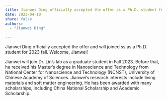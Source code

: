 ```yaml
---
title: Jianwei Ding officially accepted the offer as a Ph.D. student for 2023 Fall. Welcome!
date: 2023-04-10
share: false
authors:
  - "Jianwei Ding"

---
```


Jianwei Ding officially accepted the offer and will joined ss as a Ph.D. student for 2023 fall. Welcome, Jianwei!

<!--more-->

Jianwei will join Dr. Lin’s lab as a graduate student in Fall 2023. Before that, he received his Master’s degree in Nanoscience and Technology from National Center for Nanoscience and Technology (NCNST), University of Chinese Academy of Sciences. Jianwei’s research interests include living materials and soft matter engineering. He has been awarded with many scholarships, including China National Scholarship and Academic Scholarship.
